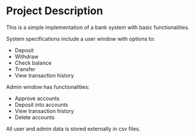 # Project Description
This is a simple implementation of a bank system with basic functionalities.

System specifications include a user window with options to:
* Deposit
* Withdraw
* Check balance
* Transfer
* View transaction history

Admin window has functionalities:
* Approve accounts
* Deposit into accounts
* View transaction history
* Delete accounts

All user and admin data is stored externally in csv files.
